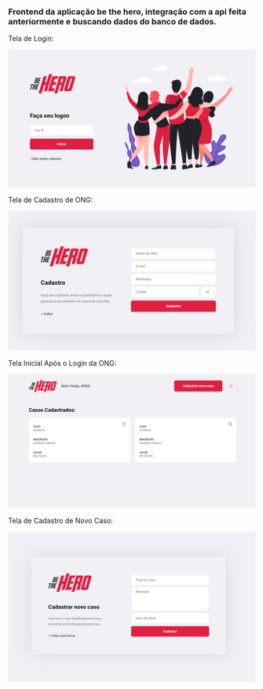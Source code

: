 <h3>Frontend da aplicação be the hero, integração com a api feita anteriormente e buscando dados do banco de dados.</h3>

<p>Tela de Login:</p>
<img src="https://github.com/Vinicius-Garcia/BeTheHero-FrontEnd/blob/master/src/assets/login.PNG">

<p>Tela de Cadastro de ONG:</p>
<img src="https://github.com/Vinicius-Garcia/BeTheHero-FrontEnd/blob/master/src/assets/cadastro.PNG">


<p>Tela Inicial Após o Login da ONG:</p>
<img src="https://github.com/Vinicius-Garcia/BeTheHero-FrontEnd/blob/master/src/assets/home.PNG">


<p>Tela de Cadastro de Novo Caso:</p>
<img src="https://github.com/Vinicius-Garcia/BeTheHero-FrontEnd/blob/master/src/assets/cadastro_caso.PNG">
